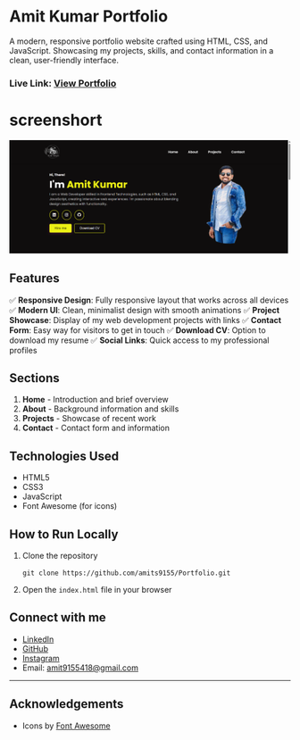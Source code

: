 # Amit Kumar Portfolio

A modern, responsive portfolio website crafted using HTML, CSS, and JavaScript. Showcasing my projects, skills, and contact information in a clean, user-friendly interface.

### Live Link: [View Portfolio](https://github.com/amits9155/Portfolio)
# screenshort
![portfolio homepage](https://github.com/amits9155/PRESONAL-PORTFOLIO-WEBPAGE/blob/0ef1b7654e5b431fdaf3f7670a2036194376ab6a/assets/img/Screenshot%202025-03-30%20125641.png)
## Features

✅ **Responsive Design**: Fully responsive layout that works across all devices
✅ **Modern UI**: Clean, minimalist design with smooth animations
✅ **Project Showcase**: Display of my web development projects with links
✅ **Contact Form**: Easy way for visitors to get in touch
✅ **Download CV**: Option to download my resume
✅ **Social Links**: Quick access to my professional profiles

## Sections

1. **Home** - Introduction and brief overview
2. **About** - Background information and skills
3. **Projects** - Showcase of recent work
4. **Contact** - Contact form and information

## Technologies Used

- HTML5
- CSS3
- JavaScript
- Font Awesome (for icons)

## How to Run Locally

1. Clone the repository
   ```
   git clone https://github.com/amits9155/Portfolio.git
   ```
2. Open the `index.html` file in your browser

## Connect with me

- [LinkedIn](https://www.linkedin.com/in/amit-kumar-9b0358291/)
- [GitHub](https://github.com/amits9155)
- [Instagram](https://www.instagram.com/amitsinghsarkar3311/)
- Email: amit9155418@gmail.com

---

## Acknowledgements

- Icons by [Font Awesome](https://fontawesome.com/)

